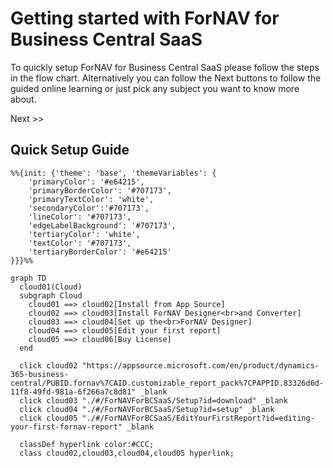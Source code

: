 # Getting started with ForNAV for Business Central SaaS

To quickly setup ForNAV for Business Central SaaS please follow the steps in the flow chart. Alternatively you can follow the Next buttons to follow the guided online learning or just pick any subject you want to know more about.


<script>
  LoadGuideButtons();
</script>

<div class="nextBtns">
  <div class="guideBtn" id="ForNAVForBCSaaS" data-link="#/ForNAVForBCSaaS/Setup">Next >></div> 
</div>

## Quick Setup Guide
```mermaid
%%{init: {'theme': 'base', 'themeVariables': {
    'primaryColor': '#e64215',
    'primaryBorderColor': '#707173',
    'primaryTextColor': 'white',
    'secondaryColor':'#707173',
    'lineColor': '#707173',
    'edgeLabelBackground': '#707173',
    'tertiaryColor': 'white',
    'textColor': '#707173',
    'tertiaryBorderColor': '#e64215'
}}}%%

graph TD
  cloud01(Cloud)
  subgraph Cloud
    cloud01 ==> cloud02[Install from App Source]
    cloud02 ==> cloud03[Install ForNAV Designer<br>and Converter]
    cloud03 ==> cloud04[Set up the<br>ForNAV Designer]
    cloud04 ==> cloud05[Edit your first report]
    cloud05 ==> cloud06[Buy License]
  end

  click cloud02 "https://appsource.microsoft.com/en/product/dynamics-365-business-central/PUBID.fornav%7CAID.customizable_report_pack%7CPAPPID.83326d6d-11f8-49fd-981a-6f266a7c8d81" _blank
  click cloud03 "./#/ForNAVForBCSaaS/Setup?id=download" _blank
  click cloud04 "./#/ForNAVForBCSaaS/Setup?id=setup" _blank
  click cloud05 "./#/ForNAVForBCSaaS/EditYourFirstReport?id=editing-your-first-fornav-report" _blank

  classDef hyperlink color:#CCC;
  class cloud02,cloud03,cloud04,cloud05 hyperlink;
```